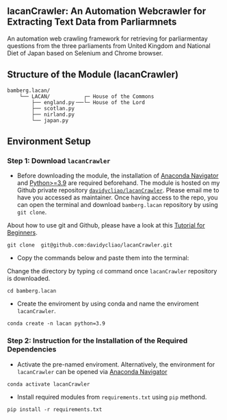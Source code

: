 
## lacanCrawler: An Automation Webcrawler for Extracting Text Data from Parliarmnets

An automation web crawling framework for retrieving for parliarmentay questions from the three parliaments from United Kingdom and National Diet of Japan based on Selenium and Chrome browser.

## Structure of the Module (lacanCrawler)

```
bamberg.lacan/
    └── LACAN/           ┌─ House of the Commons
        ├── england.py╶──└─ House of the Lord
        ├── scotlan.py
        ├── nirland.py
        └── japan.py  
```

## Environment Setup

### Step 1: Download `lacanCrawler`

- Before downloading the module, the installation of  [Anaconda Navigator](https://www.anaconda.com/products/individual-b) and [Python>=3.9](https://www.python.org/downloads/release/python-3810/) are required beforehand. The module is hosted on my Github private repository [`davidycliao/lacanCrawler`](https://github.com/davidycliao/lacanCrawler). Please email me to have you accessed as maintainer. Once having access to the repo, you can open the terminal and download `bamberg.lacan` repository by using `git clone`. 

About how to use git and Github, please have a look at this [Tutorial for Beginners](https://www.youtube.com/watch?v=RvnM6EEwp1I). 

```
git clone  git@github.com:davidycliao/lacanCrawler.git
```

- Copy the commands below and paste them into the terminal:

Change the directory by typing `cd` command once `lacanCrawler` repository is downloaded.

```
cd bamberg.lacan
```

- Create the enviroment by using conda and name the enviroment `lacanCrawler`.

```
conda create -n lacan python=3.9
```

### Step 2: Instruction for the Installation of the Required Dependencies

- Activate the pre-named enviroment. Alternatively, the environment for `lacanCrawler` can be opened via [Anaconda Navigator](https://www.anaconda.com/products/individual-b)

```
conda activate lacanCrawler 
```

- Install required modules from `requirements.txt` using `pip` methond.

```
pip install -r requirements.txt   
```

